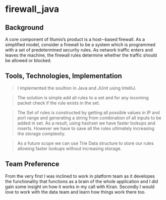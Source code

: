 # firewall_java

## Background
A core component of Illumio’s product is a host-­‐based firewall. As a simplified model, consider a firewall to be a system which is programmed with a set of predetermined security rules. As network traffic enters and leaves the machine, the firewall rules determine whether the traffic should be allowed or blocked.


## Tools, Technologies, Implementation

> I implemented the soultion in Java and JUnit using IntelliJ.

> The solution is simple add all rules to a set and for any incoming packet check if the rule exists in the set.

> The Set of rules is constructed by getting all possible values in IP and port range and generating a string from combination of all inputs to be added in set.
> As a result, using hashset we have faster lookups and inserts. However we have to save all the rules ultimately increasing the storage complexity.

> As a future scope we can use Trie Data structure to store our rules allowing faster lookups without increasing storage.


## Team Preference

From the very first I was inclined to work in platform team as it developes the functionality that functions as a brain of the whole application and I did gain some insight on how it works in my call with Kiran.
Secondly I would love to work with the data team and learn how things work there too.